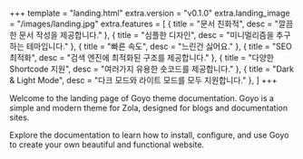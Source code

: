 +++
template = "landing.html"
extra.version = "v0.1.0"
extra.landing_image = "/images/landing.jpg"
extra.features = [
    { title = "문서 친화적", desc = "깔끔한 문서 작성을 제공합니다." },
    { title = "심플한 디자인", desc = "미니멀리즘을 추구하는 테마입니다." },
    { title = "빠른 속도", desc = "느린건 싫어요." },
    { title = "SEO 최적화", desc = "검색 엔진에 최적화된 구조를 제공합니다." },
    { title = "다양한 Shortcode 지원", desc = "여러가지 유용한 숏코드를 제공합니다." },
    { title = "Dark & Light Mode", desc = "다크 모드와 라이트 모드를 모두 지원합니다." },
]
+++

Welcome to the landing page of Goyo theme documentation. Goyo is a simple and modern theme for Zola, designed for blogs and documentation sites.

Explore the documentation to learn how to install, configure, and use Goyo to create your own beautiful and functional website.
